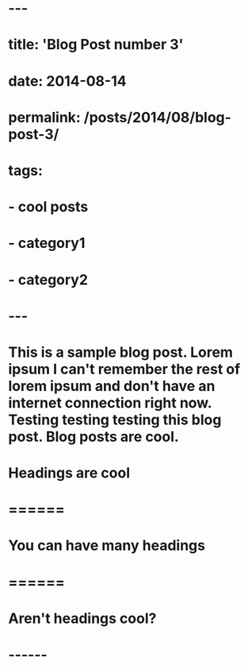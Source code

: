 # ---
# title: 'Blog Post number 3'
# date: 2014-08-14
# permalink: /posts/2014/08/blog-post-3/
# tags:
#   - cool posts
#   - category1
#   - category2
# ---

# This is a sample blog post. Lorem ipsum I can't remember the rest of lorem ipsum and don't have an internet connection right now. Testing testing testing this blog post. Blog posts are cool. 

# Headings are cool
# ======

# You can have many headings
# ======

# Aren't headings cool?
# ------
